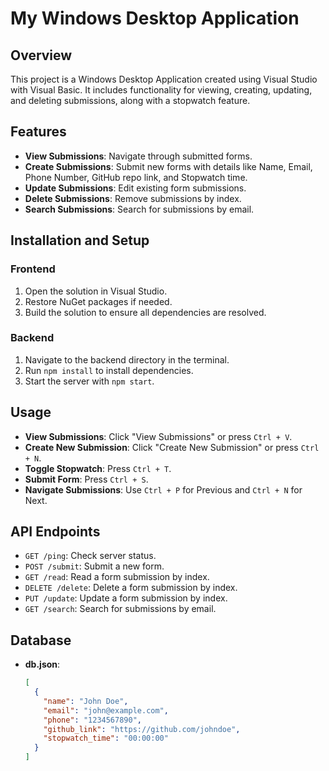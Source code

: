 # My Windows Desktop Application

## Overview

This project is a Windows Desktop Application created using Visual Studio with Visual Basic. It includes functionality for viewing, creating, updating, and deleting submissions, along with a stopwatch feature.

## Features

- **View Submissions**: Navigate through submitted forms.
- **Create Submissions**: Submit new forms with details like Name, Email, Phone Number, GitHub repo link, and Stopwatch time.
- **Update Submissions**: Edit existing form submissions.
- **Delete Submissions**: Remove submissions by index.
- **Search Submissions**: Search for submissions by email.

## Installation and Setup

### Frontend

1. Open the solution in Visual Studio.
2. Restore NuGet packages if needed.
3. Build the solution to ensure all dependencies are resolved.

### Backend

1. Navigate to the backend directory in the terminal.
2. Run `npm install` to install dependencies.
3. Start the server with `npm start`.

## Usage

- **View Submissions**: Click "View Submissions" or press `Ctrl + V`.
- **Create New Submission**: Click "Create New Submission" or press `Ctrl + N`.
- **Toggle Stopwatch**: Press `Ctrl + T`.
- **Submit Form**: Press `Ctrl + S`.
- **Navigate Submissions**: Use `Ctrl + P` for Previous and `Ctrl + N` for Next.

## API Endpoints

- `GET /ping`: Check server status.
- `POST /submit`: Submit a new form.
- `GET /read`: Read a form submission by index.
- `DELETE /delete`: Delete a form submission by index.
- `PUT /update`: Update a form submission by index.
- `GET /search`: Search for submissions by email.

## Database

- **db.json**:
  ```json
  [
    {
      "name": "John Doe",
      "email": "john@example.com",
      "phone": "1234567890",
      "github_link": "https://github.com/johndoe",
      "stopwatch_time": "00:00:00"
    }
  ]
